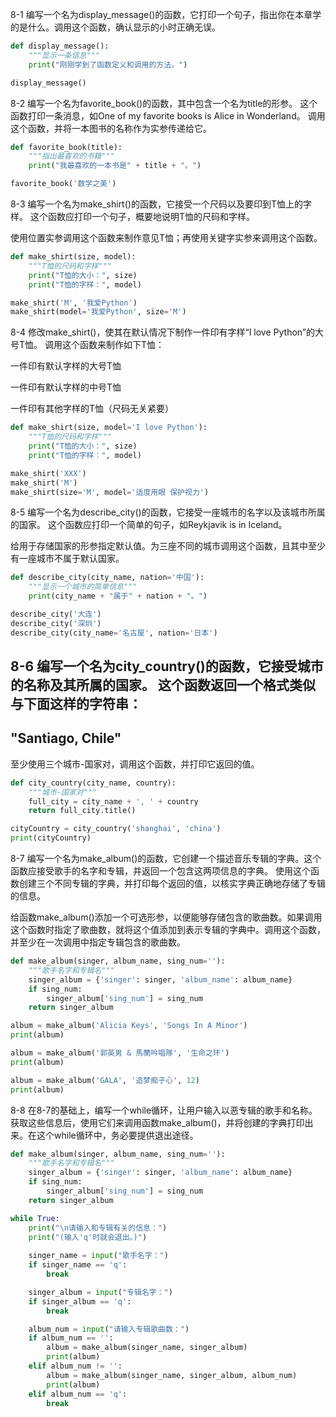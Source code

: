 8-1 编写一个名为display_message()的函数，它打印一个句子，指出你在本章学的是什么。调用这个函数，确认显示的小时正确无误。
```python
def display_message():
    """显示一条信息"""
    print("刚刚学到了函数定义和调用的方法。")

display_message()
```
8-2 编写一个名为favorite_book()的函数，其中包含一个名为title的形参。
这个函数打印一条消息，如One of my favorite books is Alice in Wonderland。
调用这个函数，并将一本图书的名称作为实参传递给它。
```python
def favorite_book(title):
    """指出最喜欢的书籍"""
    print("我最喜欢的一本书是" + title + "。")

favorite_book('数学之美')
```
8-3 编写一个名为make_shirt()的函数，它接受一个尺码以及要印到T恤上的字样。
这个函数应打印一个句子，概要地说明T恤的尺码和字样。

使用位置实参调用这个函数来制作意见T恤；再使用关键字实参来调用这个函数。
```python
def make_shirt(size, model):
    """T恤的尺码和字样"""
    print("T恤的大小：", size)
    print("T恤的字样：", model)

make_shirt('M', '我爱Python')
make_shirt(model='我爱Python', size='M')
```
8-4 修改make_shirt()，使其在默认情况下制作一件印有字样“I love Python”的大号T恤。
调用这个函数来制作如下T恤：

一件印有默认字样的大号T恤

一件印有默认字样的中号T恤

一件印有其他字样的T恤（尺码无关紧要）
```python
def make_shirt(size, model='I love Python'):
    """T恤的尺码和字样"""
    print("T恤的大小：", size)
    print("T恤的字样：", model)

make_shirt('XXX')
make_shirt('M')
make_shirt(size='M', model='适度用眼 保护视力')
```
8-5 编写一个名为describe_city()的函数，它接受一座城市的名字以及该城市所属的国家。
这个函数应打印一个简单的句子，如Reykjavik is in Iceland。

给用于存储国家的形参指定默认值。为三座不同的城市调用这个函数，且其中至少有一座城市不属于默认国家。
```python
def describe_city(city_name, nation='中国'):
    """显示一个城市的简单信息"""
    print(city_name + "属于" + nation + "。")

describe_city('大连')
describe_city('深圳')
describe_city(city_name='名古屋', nation='日本')
```
8-6 编写一个名为city_country()的函数，它接受城市的名称及其所属的国家。
这个函数返回一个格式类似与下面这样的字符串：
---
"Santiago, Chile"
---
至少使用三个城市-国家对，调用这个函数，并打印它返回的值。
```python
def city_country(city_name, country):
    """城市-国家对"""
    full_city = city_name + ', ' + country
    return full_city.title()

cityCountry = city_country('shanghai', 'china')
print(cityCountry)
```
8-7 编写一个名为make_album()的函数，它创建一个描述音乐专辑的字典。这个函数应接受歌手的名字和专辑，并返回一个包含这两项信息的字典。
使用这个函数创建三个不同专辑的字典，并打印每个返回的值，以核实字典正确地存储了专辑的信息。

给函数make_album()添加一个可选形参，以便能够存储包含的歌曲数。如果调用这个函数时指定了歌曲数，就将这个值添加到表示专辑的字典中。调用这个函数，并至少在一次调用中指定专辑包含的歌曲数。
```python
def make_album(singer, album_name, sing_num=''):
    """歌手名字和专辑名"""
    singer_album = {'singer': singer, 'album_name': album_name}
    if sing_num:
        singer_album['sing_num'] = sing_num
    return singer_album

album = make_album('Alicia Keys', 'Songs In A Minor')
print(album)

album = make_album('郭英男 & 馬蘭吟唱隊', '生命之环')
print(album)

album = make_album('GALA', '追梦痴子心', 12)
print(album)
```
8-8 在8-7的基础上，编写一个while循环，让用户输入以恶专辑的歌手和名称。获取这些信息后，使用它们来调用函数make_album()，并将创建的字典打印出来。在这个while循环中，务必要提供退出途径。
```python
def make_album(singer, album_name, sing_num=''):
    """歌手名字和专辑名"""
    singer_album = {'singer': singer, 'album_name': album_name}
    if sing_num:
        singer_album['sing_num'] = sing_num
    return singer_album

while True:
    print("\n请输入和专辑有关的信息：")
    print("(输入'q'时就会退出。)")
    
    singer_name = input("歌手名字：")
    if singer_name == 'q':
        break

    singer_album = input("专辑名字：")
    if singer_album == 'q':
        break

    album_num = input("请输入专辑歌曲数：")
    if album_num == '':
        album = make_album(singer_name, singer_album)
        print(album)
    elif album_num != '':
        album = make_album(singer_name, singer_album, album_num)
        print(album)
    elif album_num == 'q':
        break
```
